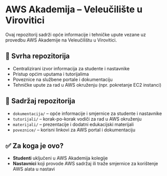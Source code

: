 # AWS Akademija – Veleučilište u Virovitici

Ovaj repozitorij sadrži opće informacije i tehničke upute vezane uz provedbu AWS Akademije na Veleučilištu u Virovitici.

## 🎯 Svrha repozitorija

- Centralizirani izvor informacija za studente i nastavnike
- Pristup općim uputama i tutorijalima
- Poveznice na službene portale i dokumentaciju
- Tehničke upute za rad u AWS okruženju (npr. pokretanje EC2 instanci)

## 📂 Sadržaj repozitorija

- `dokumentacija/` – opće informacije i smjernice za studente i nastavnike
- `tutorijali/` – korak-po-korak vodiči za rad u AWS okruženju
- `materijali/` – prezentacije i dodatni edukacijski materijali
- `poveznice/` – korisni linkovi za AWS portal i dokumentaciju

## ✅ Za koga je ovo?

- **Studenti** uključeni u AWS Akademija kolegije
- **Nastavnici** koji provode AWS sadržaj ili traže smjernice za korištenje AWS alata u nastavi
